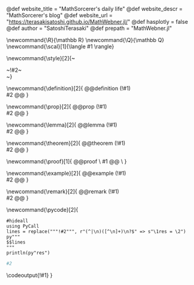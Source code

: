 <!-----------------------------------------------------
Add here global page variables to use throughout your
website.
The website_* must be defined for the RSS to work
------------------------------------------------------->
@def website_title = "MathSorcerer's daily life"
@def website_descr = "MathSorcerer's blog"
@def website_url   = "https://terasakisatoshi.github.io/MathWebner.jl/"
@def hasplotly = false
@def author = "SatoshiTerasaki"
@def prepath = "MathWebner.jl"
<!-----------------------------------------------------
Add here global latex commands to use throughout your
pages. It can be math commands but does not need to be.
For instance:
* \newcommand{\phrase}{This is a long phrase to copy.}
------------------------------------------------------->
\newcommand{\R}{\mathbb R}
\newcommand{\Q}{\mathbb Q}
\newcommand{\scal}[1]{\langle #1 \rangle}


<!-- Put a box around something and pass some css styling to the box
(useful for images for instance) e.g. :
\style{width:80%;}{![](path/to/img.png)} -->
\newcommand{\style}[2]{~~~<div style="!#1;margin-left:auto;margin-right:auto;">~~~!#2~~~</div>~~~}

\newcommand{\definition}[2]{
@@definition (!#1) \
#2
@@
}

\newcommand{\prop}[2]{
@@prop (!#1) \
#2
@@
}

\newcommand{\lemma}[2]{
@@lemma (!#1) \
#2
@@
}

\newcommand{\theorem}[2]{
@@theorem (!#1) \
#2
@@
}

\newcommand{\proof}[1]{
@@proof \\
#1
@@
\\
}

\newcommand{\example}[2]{
@@example (!#1) \
#2
@@
}

\newcommand{\remark}[2]{
@@remark (!#1) \
#2
@@
}

\newcommand{\pycode}[2]{
```julia:!#1
#hideall
using PyCall
lines = replace("""!#2""", r"(^|\n)([^\n]+)\n?$" => s"\1res = \2")
py"""
$$lines
"""
println(py"res")
```
```python
#2
```
\codeoutput{!#1}
}

